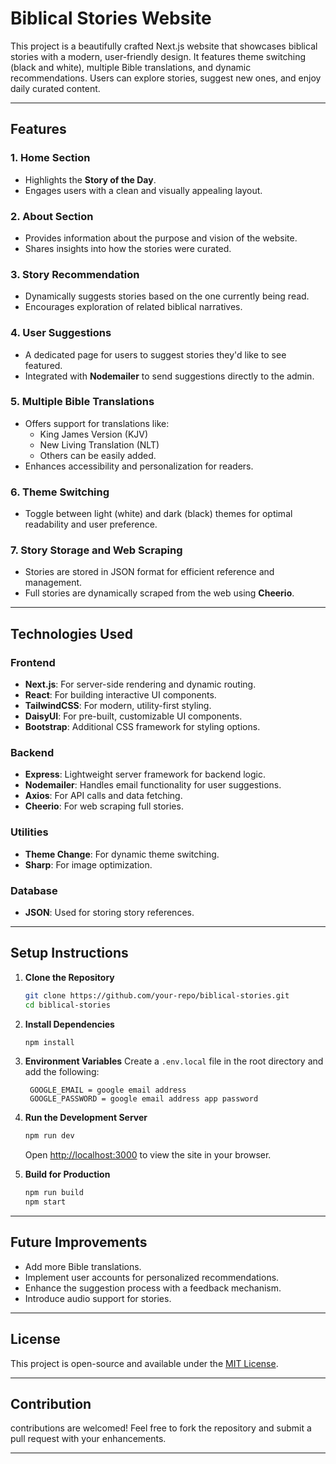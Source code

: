 # Biblical Stories Website

This project is a beautifully crafted Next.js website that showcases biblical stories with a modern, user-friendly design. It features theme switching (black and white), multiple Bible translations, and dynamic recommendations. Users can explore stories, suggest new ones, and enjoy daily curated content.

---

## Features

### 1. **Home Section**
- Highlights the **Story of the Day**.
- Engages users with a clean and visually appealing layout.

### 2. **About Section**
- Provides information about the purpose and vision of the website.
- Shares insights into how the stories were curated.

### 3. **Story Recommendation**
- Dynamically suggests stories based on the one currently being read.
- Encourages exploration of related biblical narratives.

### 4. **User Suggestions**
- A dedicated page for users to suggest stories they'd like to see featured.
- Integrated with **Nodemailer** to send suggestions directly to the admin.

### 5. **Multiple Bible Translations**
- Offers support for translations like:
  - King James Version (KJV)
  - New Living Translation (NLT)
  - Others can be easily added.
- Enhances accessibility and personalization for readers.

### 6. **Theme Switching**
- Toggle between light (white) and dark (black) themes for optimal readability and user preference.

### 7. **Story Storage and Web Scraping**
- Stories are stored in JSON format for efficient reference and management.
- Full stories are dynamically scraped from the web using **Cheerio**.

---

## Technologies Used

### Frontend
- **Next.js**: For server-side rendering and dynamic routing.
- **React**: For building interactive UI components.
- **TailwindCSS**: For modern, utility-first styling.
- **DaisyUI**: For pre-built, customizable UI components.
- **Bootstrap**: Additional CSS framework for styling options.

### Backend
- **Express**: Lightweight server framework for backend logic.
- **Nodemailer**: Handles email functionality for user suggestions.
- **Axios**: For API calls and data fetching.
- **Cheerio**: For web scraping full stories.

### Utilities
- **Theme Change**: For dynamic theme switching.
- **Sharp**: For image optimization.

### Database
- **JSON**: Used for storing story references.

---

## Setup Instructions

1. **Clone the Repository**
   ```bash
   git clone https://github.com/your-repo/biblical-stories.git
   cd biblical-stories
   ```

2. **Install Dependencies**
   ```bash
   npm install
   ```

3. **Environment Variables**
   Create a `.env.local` file in the root directory and add the following:
   ```env
    GOOGLE_EMAIL = google email address
    GOOGLE_PASSWORD = google email address app password
   ```

4. **Run the Development Server**
   ```bash
   npm run dev
   ```
   Open [http://localhost:3000](http://localhost:3000) to view the site in your browser.

5. **Build for Production**
   ```bash
   npm run build
   npm start
   ```

---



## Future Improvements

- Add more Bible translations.
- Implement user accounts for personalized recommendations.
- Enhance the suggestion process with a feedback mechanism.
- Introduce audio support for stories.

---

## License

This project is open-source and available under the [MIT License](LICENSE).

---

## Contribution

contributions are welcomed! Feel free to fork the repository and submit a pull request with your enhancements.

---


